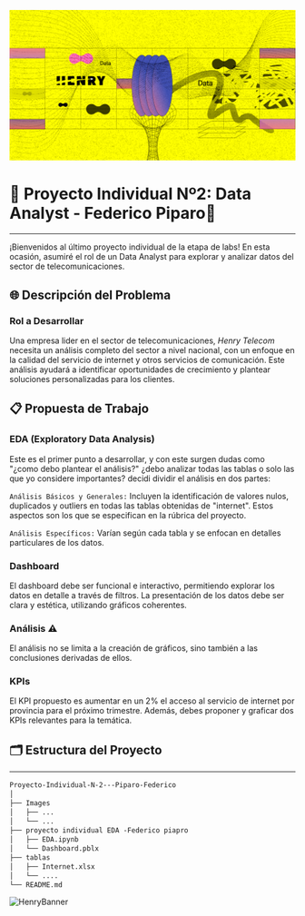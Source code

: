 ![HenryBanner](Images/Data_logo.png)

# 📡 Proyecto Individual Nº2: Data Analyst - Federico Piparo📡

----

¡Bienvenidos al último proyecto individual de la etapa de labs! En esta ocasión, asumiré el rol de un Data Analyst para explorar y analizar datos del sector de telecomunicaciones.

## 🌐 Descripción del Problema

### Rol a Desarrollar
Una empresa lider en el sector de telecomunicaciones, *Henry Telecom* necesita un análisis completo del sector a nivel nacional, con un enfoque en la calidad del servicio de internet y otros servicios de comunicación. Este análisis ayudará a identificar oportunidades de crecimiento y plantear soluciones personalizadas para los clientes.

## 📋 Propuesta de Trabajo

### EDA (Exploratory Data Analysis)
Este es el primer punto a desarrollar, y con este surgen dudas como "¿como debo plantear el análisis?" ¿debo analizar todas las tablas o solo las que yo considere importantes? decidi dividir el análisis en dos partes:

`Análisis Básicos y Generales:` Incluyen la identificación de valores nulos, duplicados y outliers en todas las tablas obtenidas de "internet". Estos aspectos son los que se especifican en la rúbrica del proyecto.

`Análisis Específicos:` Varían según cada tabla y se enfocan en detalles particulares de los datos.

### Dashboard
El dashboard debe ser funcional e interactivo, permitiendo explorar los datos en detalle a través de filtros. La presentación de los datos debe ser clara y estética, utilizando gráficos coherentes.

### Análisis ⚠️
El análisis no se limita a la creación de gráficos, sino también a las conclusiones derivadas de ellos.

### KPIs
El KPI propuesto es aumentar en un 2% el acceso al servicio de internet por provincia para el próximo trimestre. Además, debes proponer y graficar dos KPIs relevantes para la temática.

## 🗂 Estructura del Proyecto

---  

```plaintext
Proyecto-Individual-N-2---Piparo-Federico
│
├── Images 
│   ├── ...
│   └── ...
├── proyecto individual EDA -Federico piapro
│   ├── EDA.ipynb
│   └── Dashboard.pblx
├── tablas
│   ├── Internet.xlsx
│   └── ....
└── README.md 

````

![HenryBanner](Images/MUNDOHENRY-1.jpg)